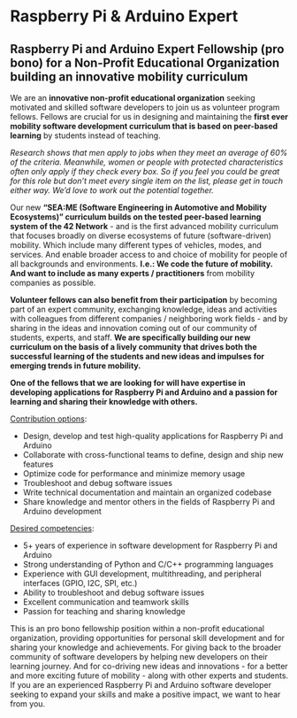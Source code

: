 # Raspberry Pi & Arduino Expert


## Raspberry Pi and Arduino Expert Fellowship (pro bono) for a Non-Profit Educational Organization building an innovative mobility curriculum

We are an **innovative non-profit educational organization** seeking motivated and skilled software developers to join us as volunteer program fellows. Fellows are crucial for us in designing and maintaining the **first ever mobility software development curriculum that is based on peer-based learning** by students instead of teaching. 

*Research shows that men apply to jobs when they meet an average of 60% of the criteria. Meanwhile, women or people with protected characteristics often only apply if they check every box. So if you feel you could be great for this role but don’t meet every single item on the list, please get in touch either way. We’d love to work out the potential together.*

Our new **“SEA:ME (Software Engineering in Automotive and Mobility Ecosystems)” curriculum builds on the tested peer-based learning system of the 42 Network** - and is the first advanced mobility curriculum that focuses broadly on diverse ecosystems of future (software-driven) mobility. Which include many different types of vehicles, modes, and services. And enable broader access to and choice of mobility for people of all backgrounds and environments. **I.e.: We code the future of mobility. And want to include as many experts / practitioners** from mobility companies as possible. 

**Volunteer fellows can also benefit from their participation** by becoming part of an expert community, exchanging knowledge, ideas and activities with colleagues from different companies / neighboring work fields - and by sharing in the ideas and innovation coming out of our community of students, experts, and staff. **We are specifically building our new curriculum on the basis of a lively community that drives both the successful learning of the students and new ideas and impulses for emerging trends in future mobility.**

**One of the fellows that we are looking for will have expertise in developing applications for Raspberry Pi and Arduino and a passion for learning and sharing their knowledge with others.**

<span style="text-decoration:underline;">Contribution options</span>:



* Design, develop and test high-quality applications for Raspberry Pi and Arduino
* Collaborate with cross-functional teams to define, design and ship new features
* Optimize code for performance and minimize memory usage
* Troubleshoot and debug software issues
* Write technical documentation and maintain an organized codebase
* Share knowledge and mentor others in the fields of Raspberry Pi and Arduino development

<span style="text-decoration:underline;">Desired competencies</span>:



* 5+ years of experience in software development for Raspberry Pi and Arduino
* Strong understanding of Python and C/C++ programming languages
* Experience with GUI development, multithreading, and peripheral interfaces (GPIO, I2C, SPI, etc.)
* Ability to troubleshoot and debug software issues
* Excellent communication and teamwork skills
* Passion for teaching and sharing knowledge

This is an pro bono fellowship position within a non-profit educational organization, providing opportunities for personal skill development and for sharing your knowledge and achievements. For giving back to the broader community of software developers by helping new developers on their learning journey. And for co-driving new ideas and innovations - for a better and more exciting future of mobility - along with other experts and students. If you are an experienced Raspberry Pi and Arduino software developer seeking to expand your skills and make a positive impact, we want to hear from you.
